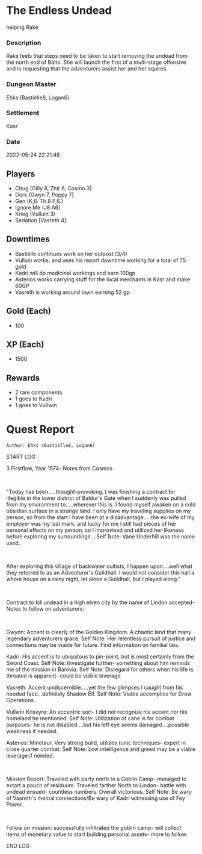 # The Endless Undead
helping Rake
### Description
Rake feels that steps need to be taken to start removing the undead from the north end of Balto. She will launch the first of a multi-stage offensive and is requesting that the adventurers assist her and her squires.
### Dungeon Master
Ehks (Bastielle8, Logan6)
### Settlement
Kasr
### Date
2022-05-24 22:21:48
## Players
* Chug (Gilly 8, Zhir 6, Cosmo 3)
* Dork (Gwyn 7, Poppy 7)
* Gen (K,6. Th.8 F,6.)
* Ignore Me (J8 A6)
* Krieg (Vulluin 3)
* Sedation [Vasreth 4]
## Downtimes
* Bastielle continues work on her outpost (3/4)
* Vulluin works, and uses his report downtime working for a total of 75 gold
* Kadri will do medicinal workings and earn 100gp
* Asterios works carrying stuff for the local merchants in Kasr and make 60GP
* Vasreth is working around town earning 52 gp
## Gold (Each)
* 100
## XP (Each)
* 1500
## Rewards
* 2 rare components 
* 1 goes to Kadri
* 1 goes to Vullwin
# Quest Report
`Author: Ehks (Bastielle8, Logan6)`


START LOG

3 Firstflow, Year 1574- Notes from Cosmos

&nbsp;

"Today has been.....thought-provoking. I was finishing a contract for illegible in the lower district of Baldur's Gate when I suddenly was pulled from my environment to.....wherever this is. I found myself awaken on a cold obsidian surface in a strange land. I only have my traveling supplies on my person, so from the start I have been at a disadvantage.....the ex-wife of my employer was my last mark, and lucky for me I still had pieces of her personal effects on my person, so I improvised and utilized her likeness before exploring my surroundings....Self Note: Vane Underhill was the name used. 

&nbsp;

After exploring this village of backwater cultists, I happen upon....well what they referred to as an Adventurer's Guildhall. I would not consider this hall a whore house on a rainy night, let alone a Guildhall, but I played along."

&nbsp;

Contract to kill undead in a high elven city by the name of Lindon accepted- Notes to follow on adventurers:

&nbsp;

Gwynn: Accent is clearly of the Golden Kingdom. A chaotic land that many legendary adventurers grace. Self Note: Her relentless pursuit of justice and connections may be viable for future. Find information on familial ties.

Kadri: His accent is to ubiquitous to pin-point, but is most certainly from the Sword Coast. Self Note: Investigate further- something about him reminds me of the mission in Barovia. Self Note: Disregard for others when his life is threaten is apparent- could be viable leverage. 

Vasreth: Accent undiscernible.....yet the few glimpses I caught from his hooded face...definitely Shadow Elf. Self Note: Viable accomplice for Drow Operations.

Vullwin Krisvyre: An eccentric sort- I did not recognize his accent nor his homeland he mentioned. Self Note: Utilization of cane is for combat purposes- he is not disabled....but his left eye seems damaged....possible weakness if needed.

Asterios: Minotaur. Very strong build, utilizes runic techniques- expert in close quarter combat. Self Note: Low intelligence and greed may be a viable leverage if needed.

&nbsp;

Mission Report: Traveled with party north to a Goblin Camp- managed to extort a pouch of residuum. Traveled farther North to Lindon- battle with undead ensued- countless numbers. Overall victorious. Self Note: Be wary of Vasreth's mental connections/Be wary of Kadri witnessing use of Fey Power.

&nbsp;

Follow on mission: successfully infiltrated the goblin camp- will collect items of monetary value to start building personal assets- more to follow.

END LOG
